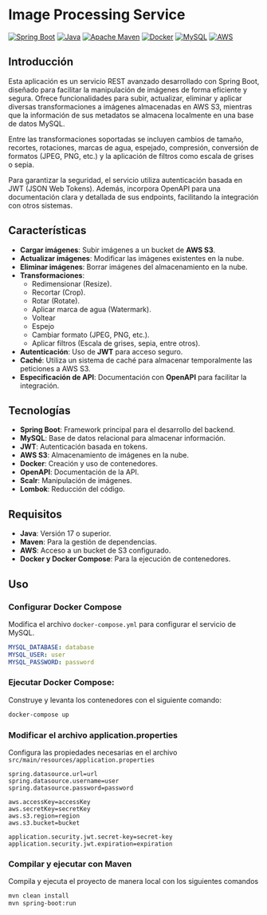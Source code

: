 # Image Processing Service

[![Spring Boot](https://img.shields.io/badge/Spring%20Boot-6DB33F?style=for-the-badge&logo=spring-boot&logoColor=white)](https://spring.io/projects/spring-boot)
[![Java](https://img.shields.io/badge/Java-ED8B00?style=for-the-badge&logo=openjdk&logoColor=white)](https://openjdk.org/)
[![Apache Maven](https://img.shields.io/badge/Maven-C71A36?style=for-the-badge&logo=apache-maven&logoColor=white)](https://maven.apache.org/)
[![Docker](https://img.shields.io/badge/Docker-2496ED?style=for-the-badge&logo=docker&logoColor=white)](https://www.docker.com/)
[![MySQL](https://img.shields.io/badge/MySQL-4479A1?style=for-the-badge&logo=mysql&logoColor=white)](https://www.mysql.com/)
[![AWS](https://img.shields.io/badge/AWS-%23FF9900.svg?style=for-the-badge&logo=amazon-aws&logoColor=white)](https://aws.amazon.com/)

## Introducción

Esta aplicación es un servicio REST avanzado desarrollado con Spring Boot, diseñado para facilitar la manipulación de imágenes de forma eficiente y segura. Ofrece funcionalidades para subir, actualizar, eliminar y aplicar diversas transformaciones a imágenes almacenadas en AWS S3, mientras que la información de sus metadatos se almacena localmente en una base de datos MySQL.

Entre las transformaciones soportadas se incluyen cambios de tamaño, recortes, rotaciones, marcas de agua, espejado,  compresión, conversión de formatos (JPEG, PNG, etc.) y la aplicación de filtros como escala de grises o sepia.

Para garantizar la seguridad, el servicio utiliza autenticación basada en JWT (JSON Web Tokens). Además, incorpora  OpenAPI para una documentación clara y detallada de sus endpoints, facilitando la integración con otros sistemas.

## Características

- **Cargar imágenes**: Subir imágenes a un bucket de **AWS S3**.
- **Actualizar imágenes**: Modificar las imágenes existentes en la nube.
- **Eliminar imágenes**: Borrar imágenes del almacenamiento en la nube.
- **Transformaciones**:
  - Redimensionar (Resize).
  - Recortar (Crop).
  - Rotar (Rotate).
  - Aplicar marca de agua (Watermark).
  - Voltear
  - Espejo
  - Cambiar formato (JPEG, PNG, etc.).
  - Aplicar filtros (Escala de grises, sepia, entre otros).
- **Autenticación**: Uso de **JWT** para acceso seguro.
- **Caché**: Utiliza un sistema de caché para almacenar temporalmente las peticiones a AWS S3.
- **Especificación de API**: Documentación con **OpenAPI** para facilitar la integración.

## Tecnologías

- **Spring Boot**: Framework principal para el desarrollo del backend.
- **MySQL**: Base de datos relacional para almacenar información.
- **JWT**: Autenticación basada en tokens.
- **AWS S3**: Almacenamiento de imágenes en la nube.
- **Docker**: Creación y uso de contenedores.
- **OpenAPI**: Documentación de la API.
- **Scalr**: Manipulación de imágenes.
- **Lombok**: Reducción del código.

## Requisitos

- **Java**: Versión 17 o superior.
- **Maven**: Para la gestión de dependencias.
- **AWS**: Acceso a un bucket de S3 configurado.
- **Docker y Docker Compose**: Para la ejecución de contenedores.

## Uso

###  Configurar Docker Compose
Modifica el archivo `docker-compose.yml` para configurar el servicio de MySQL.
   ```yaml  
   MYSQL_DATABASE: database  
   MYSQL_USER: user 
   MYSQL_PASSWORD: password  
 ```

### Ejecutar Docker Compose:
Construye y levanta los contenedores con el siguiente comando:
```bash
docker-compose up
```
### Modificar el archivo application.properties
Configura las propiedades necesarias en el archivo `src/main/resources/application.properties`
```properties
spring.datasource.url=url  
spring.datasource.username=user  
spring.datasource.password=password

aws.accessKey=accessKey  
aws.secretKey=secretKey  
aws.s3.region=region  
aws.s3.bucket=bucket  
  
application.security.jwt.secret-key=secret-key  
application.security.jwt.expiration=expiration
```

### Compilar y ejecutar con Maven
Compila y ejecuta el proyecto de manera local con los siguientes comandos
```bash
mvn clean install
mvn spring-boot:run
```
